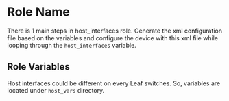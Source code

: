 Role Name
=========

There is 1 main steps in host_interfaces role. Generate the xml configuration file based on the variables and configure the device with this xml file while looping through the `host_interfaces` variable.


Role Variables
--------------

Host interfaces could be different on every Leaf switches. So, variables are located under `host_vars` directory. 
